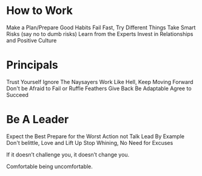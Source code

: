 # How to Work
Make a Plan/Prepare
Good Habits
Fail Fast, Try Different Things
Take Smart Risks (say no to dumb risks)
Learn from the Experts
Invest in Relationships and Positive Culture

# Principals
Trust Yourself
Ignore The Naysayers
Work Like Hell, Keep Moving Forward
Don't be Afraid to Fail or Ruffle Feathers
Give Back
Be Adaptable
Agree to Succeed

# Be A Leader
Expect the Best
Prepare for the Worst
Action not Talk
Lead By Example
Don't belittle, Love and Lift Up
Stop Whining, No Need for Excuses 


If it doesn’t challenge you, it doesn’t change you.

Comfortable being uncomfortable.